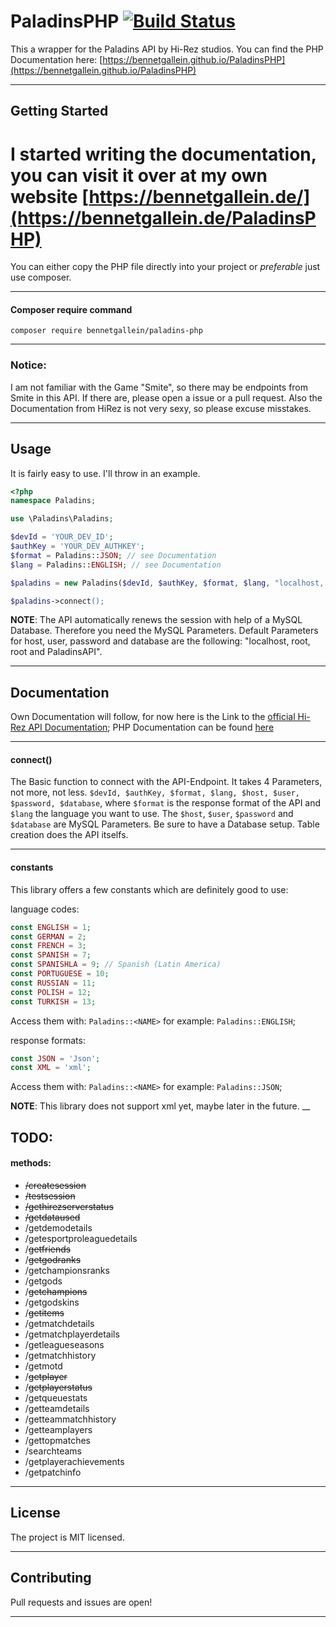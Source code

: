 # PaladinsPHP [![Build Status](https://travis-ci.org/bennetgallein/PaladinsPHP.svg?branch=master)](https://travis-ci.org/bennetgallein/PaladinsPHP)

This a wrapper for the Paladins API by Hi-Rez studios.
You can find the PHP Documentation here: [https://bennetgallein.github.io/PaladinsPHP](https://bennetgallein.github.io/PaladinsPHP)
___
## Getting Started

# I started writing the documentation, you can visit it over at my own website [https://bennetgallein.de/](https://bennetgallein.de/PaladinsPHP)

You can either copy the PHP file directly into your project or _preferable_ just use composer.
___
#### Composer require command
`composer require bennetgallein/paladins-php`
___
### Notice:
I am not familiar with the Game "Smite", so there may be endpoints from Smite in this API. If there are, please open a issue or a pull request. Also the Documentation from HiRez is not very sexy, so please excuse misstakes.
___
## Usage

It is fairly easy to use. I'll throw in an example.

```php
<?php
namespace Paladins;

use \Paladins\Paladins;

$devId = 'YOUR_DEV_ID';
$authKey = 'YOUR_DEV_AUTHKEY';
$format = Paladins::JSON; // see Documentation
$lang = Paladins::ENGLISH; // see Documentation

$paladins = new Paladins($devId, $authKey, $format, $lang, "localhost, "root_user", "root_password", "database_name");

$paladins->connect();
```
__NOTE__: The API automatically renews the session with help of a MySQL Database. Therefore you need the MySQL Parameters. Default Parameters for host, user, password and database are the following: "localhost, root, root and PaladinsAPI".
___
## Documentation

Own Documentation will follow, for now here is the Link to the [official Hi-Rez API Documentation](https://docs.google.com/document/d/1OFS-3ocSx-1Rvg4afAnEHlT3917MAK_6eJTR6rzr-BM/edit);
PHP Documentation can be found [here](https://bennetgallein.github.io/PaladinsPHP)
***

#### connect()

The Basic function to connect with the API-Endpoint. It takes 4 Parameters, not more, not less.
`$devId, $authKey, $format, $lang, $host, $user, $password, $database`, where `$format` is the response format of the API and `$lang` the language you want to use.
The `$host`, `$user`, `$password` and `$database` are MySQL Parameters. Be sure to have a Database setup. Table creation does the API itselfs.
___
#### constants

This library offers a few constants which are definitely good to use:

language codes:
```php
const ENGLISH = 1;
const GERMAN = 2;
const FRENCH = 3;
const SPANISH = 7;
const SPANISHLA = 9; // Spanish (Latin America)
const PORTUGUESE = 10;
const RUSSIAN = 11;
const POLISH = 12;
const TURKISH = 13;
```
Access them with: `Paladins::<NAME>` for example: `Paladins::ENGLISH`;

response formats:
```php
const JSON = 'Json';
const XML = 'xml';
```
Access them with: `Paladins::<NAME>` for example: `Paladins::JSON`;

__NOTE__: This library does not support xml yet, maybe later in the future.
__
## TODO:
#### methods:
- ~~/createsession~~
- ~~/testsession~~
- ~~/gethirezserverstatus~~
- ~~/getdataused~~
- /getdemodetails
- /getesportproleaguedetails
- /~~getfriends~~
- /~~getgodranks~~
- /getchampionsranks
- /getgods
- /~~getchampions~~
- /getgodskins
- /~~getitems~~
- /getmatchdetails
- /getmatchplayerdetails
- /getleagueseasons
- /getmatchhistory
- /getmotd
- /~~getplayer~~
- /~~getplayerstatus~~
- /getqueuestats
- /getteamdetails
- /getteammatchhistory
- /getteamplayers
- /gettopmatches
- /searchteams
- /getplayerachievements
- /getpatchinfo
___
## License

The project is MIT licensed.
___
## Contributing

Pull requests and issues are open!
___
